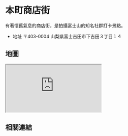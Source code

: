 # 本町商店街

有著懷舊氣息的商店街，是拍攝富士山的知名社群打卡景點。

- 地址 〒403-0004 山梨県富士吉田市下吉田３丁目１４

## 地圖

<iframe src="https://www.google.com/maps/embed?pb=!1m18!1m12!1m3!1d6497.014877896787!2d138.8027138!3d35.4917289!2m3!1f0!2f0!3f0!3m2!1i1024!2i768!4f13.1!3m3!1m2!1s0x601967e35a18de11%3A0x5d98d17793f9d405!2z5a-M5aOr5ZCJ55Sw5oe36IiK5ZWG5bqX6KGX!5e0!3m2!1sen!2stw!4v1690638984809!5m2!1sen!2stw" allowfullscreen="" loading="lazy" referrerpolicy="no-referrer-when-downgrade"></iframe>

## 相關連結
